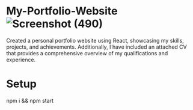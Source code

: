 # My-Portfolio-Website![Screenshot (490)](https://github.com/cheenu12/My-Portfolio-Website/assets/99245027/308c5686-a551-411b-a2f9-2ae08e167e77)

Created a personal portfolio website using React, showcasing my skills, projects, and achievements. Additionally, I have included an attached CV that provides a comprehensive overview of my qualifications and experience.
# Setup
npm i && npm start
